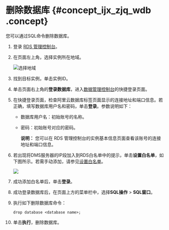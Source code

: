 # 删除数据库 {#concept_ijx_zjq_wdb .concept}

您可以通过SQL命令删除数据库。

1.  登录 [RDS 管理控制台](https://rds.console.aliyun.com/?spm=5176.doc26187.2.2.OVo7wv)。
2.  在页面左上角，选择实例所在地域。

    ![选择地域](http://static-aliyun-doc.oss-cn-hangzhou.aliyuncs.com/assets/img/7814/154728099736543_zh-CN.png)

3.  找到目标实例，单击实例ID。
4.  单击页面右上角的**登录数据库**，进入[数据管理控制台](https://dms.console.aliyun.com/?token=549cf345-ac05-455c-b3f9-75eadae023fe#/dms/login)的快捷登录页面。
5.  在快捷登录页面，检查阿里云数据库标签页面显示的连接地址和端口信息。若正确，填写数据库用户名和密码，单击**登录**。参数说明如下：
    -   数据库用户名：初始账号的名称。

    -   密码：初始账号对应的密码。

        **说明：** 您可以在 RDS 管理控制台的实例基本信息页面查看该账号的连接地址和端口信息。

6.  若出现将DMS服务器的IP段加入到RDS白名单中的提示，单击**设置白名单**，如下图所示。若需手动添加，请参见[设置白名单](cn.zh-CN/用户指南PostgreSQL版/数据安全性/设置白名单.md#)。

    ![](http://static-aliyun-doc.oss-cn-hangzhou.aliyuncs.com/assets/img/7936/15472809973111_zh-CN.png)

7.  成功添加白名单后，单击**登录**。
8.  成功登录数据库后，在页面上方的菜单栏中，选择**SQL操作** \> **SQL窗口**。
9.  执行如下删除数据库命令：

    ```
    drop database <database name>;
    ```

10. 单击**执行**，删除数据库。

